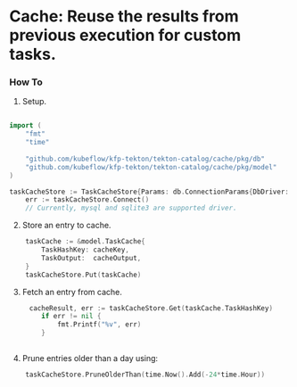 # Cache: Reuse the results from previous execution for custom tasks.

### How To

1. Setup.
```go

import (
    "fmt"
	"time"
	
    "github.com/kubeflow/kfp-tekton/tekton-catalog/cache/pkg/db"
    "github.com/kubeflow/kfp-tekton/tekton-catalog/cache/pkg/model"
) 

taskCacheStore := TaskCacheStore{Params: db.ConnectionParams{DbDriver: "sqlite3", DbName: "example.db"}}
	err := taskCacheStore.Connect()
	// Currently, mysql and sqlite3 are supported driver.
```

2. Store an entry to cache.
```go
    taskCache := &model.TaskCache{
        TaskHashKey: cacheKey,
        TaskOutput:  cacheOutput,
    }
    taskCacheStore.Put(taskCache)
```

3. Fetch an entry from cache.
```go
     cacheResult, err := taskCacheStore.Get(taskCache.TaskHashKey)
        if err != nil {
            fmt.Printf("%v", err)
        }
     
```
4. Prune entries older than a day using:
```go
    taskCacheStore.PruneOlderThan(time.Now().Add(-24*time.Hour))
```